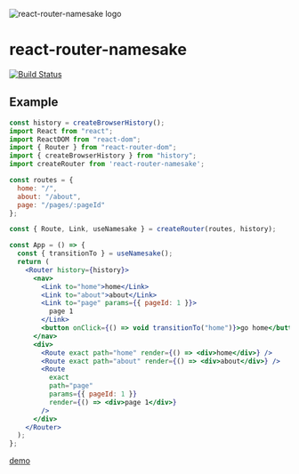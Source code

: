 ![react-router-namesake logo](logo.png)

# react-router-namesake
[![Build Status](https://travis-ci.org/jhsu/react-router-namesake.svg?branch=v1.0)](https://travis-ci.org/jhsu/react-router-namesake)


## Example

```jsx
const history = createBrowserHistory();
import React from "react";
import ReactDOM from "react-dom";
import { Router } from "react-router-dom";
import { createBrowserHistory } from "history";
import createRouter from 'react-router-namesake';

const routes = {
  home: "/",
  about: "/about",
  page: "/pages/:pageId"
};

const { Route, Link, useNamesake } = createRouter(routes, history);

const App = () => {
  const { transitionTo } = useNamesake();
  return (
    <Router history={history}>
      <nav>
        <Link to="home">home</Link>
        <Link to="about">about</Link>
        <Link to="page" params={{ pageId: 1 }}>
          page 1
        </Link>
        <button onClick={() => void transitionTo("home")}>go home</button>
      </nav>
      <div>
        <Route exact path="home" render={() => <div>home</div>} />
        <Route exact path="about" render={() => <div>about</div>} />
        <Route
          exact
          path="page"
          params={{ pageId: 1 }}
          render={() => <div>page 1</div>}
        />
      </div>
    </Router>
  );
};
```

[demo](https://codesandbox.io/s/fervent-matsumoto-3fi7n)
